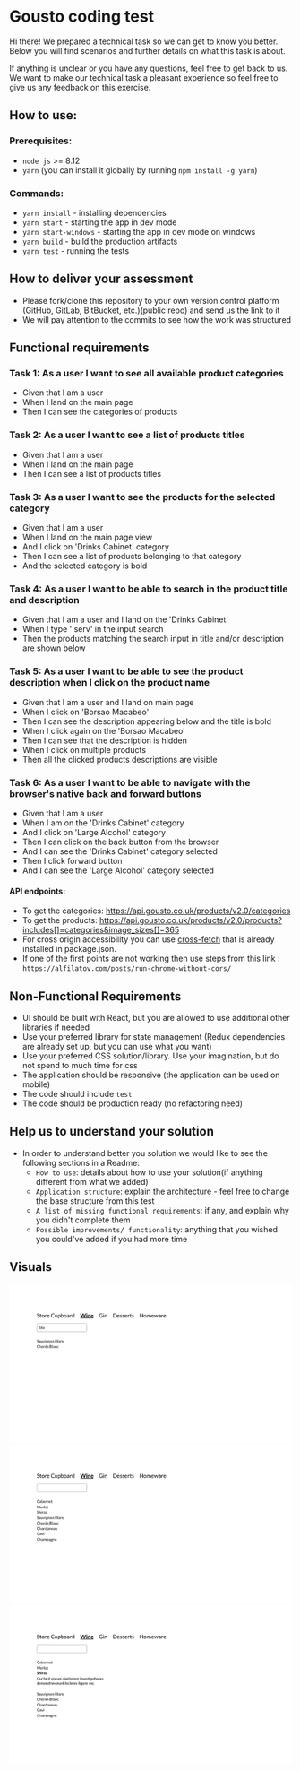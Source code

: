 # Gousto coding test

Hi there! We prepared a technical task so we can get to know you better. Below you will find scenarios and further details on what this task is about.

If anything is unclear or you have any questions, feel free to get back to us. We want to make our technical task a pleasant experience so feel free to give us any feedback on this exercise.

## How to use:

### Prerequisites:

* `node js` >= 8.12
* `yarn` (you can install it globally by running `npm install -g yarn`)

### Commands:

* `yarn install` - installing dependencies
* `yarn start` - starting the app in dev mode
* `yarn start-windows` - starting the app in dev mode on windows
* `yarn build` - build the production artifacts
* `yarn test` - running the tests

## How to deliver your assessment

* Please fork/clone this repository to your own version control platform (GitHub, GitLab, BitBucket, etc.)(public repo) and send us the link to it
* We will pay attention to the commits to see how the work was structured

## Functional requirements

### Task 1: As a user I want to see all available product categories
  
  * Given that I am a user
  * When I land on the main page
  * Then I can see the categories of products

### Task 2: As a user I want to see a list of products titles
 
  * Given that I am a user
  * When I land on the main page
  * Then I can see a list of products titles

### Task 3: As a user I want to see the products for the selected category
 
  * Given that I am a user
  * When I land on the main page view
  * And I click on 'Drinks Cabinet' category
  * Then I can see a list of products belonging to that category
  * And the selected category is bold

### Task 4: As a user I want to be able to search in the product title and description
  
  * Given that I am a user and I land on the 'Drinks Cabinet'
  * When I type ' serv' in the input search
  * Then the products matching the search input in title and/or description are shown below

### Task 5: As a user I want to be able to see the product description when I click on the product name
  
  * Given that I am a user and I land on main page
  * When I click on 'Borsao Macabeo'
  * Then I can see the description appearing below and the title is bold
  * When I click again on the 'Borsao Macabeo'
  * Then I can see that the description is hidden
  * When I click on multiple products
  * Then all the clicked products descriptions are visible

### Task 6: As a user I want to be able to navigate with the browser's native back and forward buttons
  
  * Given that I am a user
  * When I am on the 'Drinks Cabinet' category
  * And I click on 'Large Alcohol' category
  * Then I can click on the back button from the browser
  * And I can see the 'Drinks Cabinet' category selected
  * Then I click forward button
  * And I can see the 'Large Alcohol' category selected

#### API endpoints:

* To get the categories: https://api.gousto.co.uk/products/v2.0/categories
* To get the products: https://api.gousto.co.uk/products/v2.0/products?includes[]=categories&image_sizes[]=365
* For cross origin accessibility you can use [cross-fetch](https://www.npmjs.com/package/cross-fetch) that is already installed in package.json.
* If one of the first points are not working then use steps from this link : 
`https://alfilatov.com/posts/run-chrome-without-cors/`

## Non-Functional Requirements 

* UI should be built with React, but you are allowed to use additional other libraries if needed
* Use your preferred library for state management (Redux dependencies are already set up, but you can use what you want)
* Use your preferred CSS solution/library. Use your imagination, but do not spend to much time for css
* The application should be responsive (the application can be used on mobile)
* The code should include `test`
* The code should be production ready (no refactoring need)

## Help us to understand your solution

* In order to understand better you solution we would like to see the following sections in a Readme:
    * `How to use`: details about how to use your solution(if anything different from what we added)
    * `Application structure`: explain the architecture - feel free to change the base structure from this test
    * `A list of missing functional requirements`: if any, and explain why you didn't complete them
    * `Possible improvements/ functionality`: anything that you wished you could've added if you had more time

## Visuals

![Image1](./public/first.png)
![Image2](./public/second.png)
![Image3](./public/third.png)
